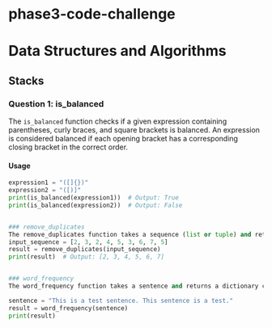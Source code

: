 # phase3-code-challenge
# Data Structures and Algorithms

## Stacks

### Question 1: is_balanced

The `is_balanced` function checks if a given expression containing parentheses, curly braces, and square brackets is balanced. An expression is considered balanced if each opening bracket has a corresponding closing bracket in the correct order.

#### Usage

```python
expression1 = "([]{})"
expression2 = "([)]"
print(is_balanced(expression1))  # Output: True
print(is_balanced(expression2))  # Output: False


### remove_duplicates
The remove_duplicates function takes a sequence (list or tuple) and returns a new sequence with duplicates removed while maintaining the original order of elements.
input_sequence = [2, 3, 2, 4, 5, 3, 6, 7, 5]
result = remove_duplicates(input_sequence)
print(result)  # Output: [2, 3, 4, 5, 6, 7]


### word_frequency
The word_frequency function takes a sentence and returns a dictionary containing the frequency of each word in the sentence. It ignores punctuation and considers words in a case-insensitive manner.

sentence = "This is a test sentence. This sentence is a test."
result = word_frequency(sentence)
print(result)
